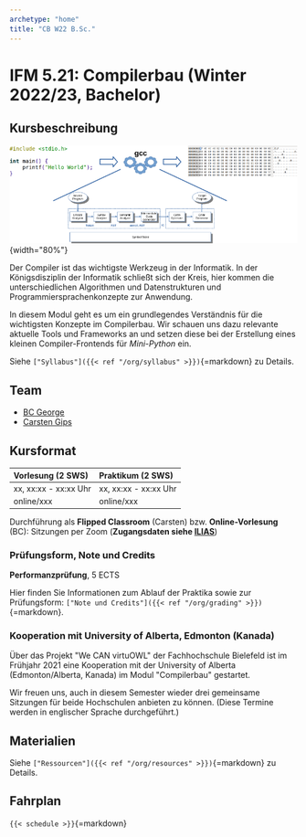 ```yaml
---
archetype: "home"
title: "CB W22 B.Sc."
---
```



# IFM 5.21: Compilerbau (Winter 2022/23, Bachelor)

## Kursbeschreibung

![](org/images/architektur_cb.png){width="80%"}

Der Compiler ist das wichtigste Werkzeug in der Informatik. In der Königsdisziplin der
Informatik schließt sich der Kreis, hier kommen die unterschiedlichen Algorithmen und
Datenstrukturen und Programmiersprachenkonzepte zur Anwendung.

In diesem Modul geht es um ein grundlegendes Verständnis für die wichtigsten Konzepte
im Compilerbau. Wir schauen uns dazu relevante aktuelle Tools und Frameworks an und
setzen diese bei der Erstellung eines kleinen Compiler-Frontends für _Mini-Python_ ein.

Siehe `["Syllabus"]({{< ref "/org/syllabus" >}})`{=markdown} zu Details.


## Team

-   [BC George](https://www.fh-bielefeld.de/minden/ueber-uns/personenverzeichnis/birgit-christina-george)
-   [Carsten Gips](https://www.fh-bielefeld.de/minden/ueber-uns/personenverzeichnis/carsten-gips)


## Kursformat

| Vorlesung (2 SWS)     | Praktikum (2 SWS)     |
|:----------------------|:----------------------|
| xx, xx:xx - xx:xx Uhr | xx, xx:xx - xx:xx Uhr |
| online/xxx            | online/xxx            |

Durchführung als **Flipped Classroom** (Carsten) bzw. **Online-Vorlesung** (BC):
Sitzungen per Zoom (**Zugangsdaten siehe [ILIAS]**)

[ILIAS]: https://www.fh-bielefeld.de/elearning/goto.php?target=crs_1091711&client_id=FH-Bielefeld

### Prüfungsform, Note und Credits

**Performanzprüfung**, 5 ECTS

Hier finden Sie Informationen zum Ablauf der Praktika sowie zur Prüfungsform: `["Note und Credits"]({{< ref "/org/grading" >}})`{=markdown}.

### Kooperation mit University of Alberta, Edmonton (Kanada)

Über das Projekt "We CAN virtuOWL" der Fachhochschule Bielefeld ist im Frühjahr 2021 eine
Kooperation mit der University of Alberta (Edmonton/Alberta, Kanada) im Modul "Compilerbau"
gestartet.

Wir freuen uns, auch in diesem Semester wieder drei gemeinsame Sitzungen für beide
Hochschulen anbieten zu können. (Diese Termine werden in englischer Sprache durchgeführt.)


## Materialien

Siehe `["Ressourcen"]({{< ref "/org/resources" >}})`{=markdown} zu Details.


## Fahrplan

`{{< schedule >}}`{=markdown}
